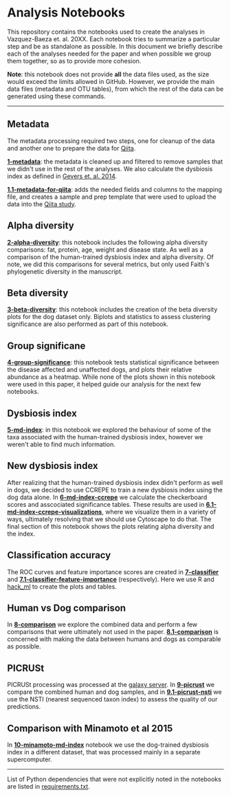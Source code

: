 Analysis Notebooks
==================

This repository contains the notebooks used to create the analyses in
Vazquez-Baeza et. al. 20XX. Each notebook tries to summarize a particular step
and be as standalone as possible. In this document we briefly describe each of
the analyses needed for the paper and when possible we group them together, so
as to provide more cohesion.

**Note**: this notebook does not provide **all** the data files used, as the
size would exceed the limits allowed in GitHub. However, we provide the
main data files (metadata and OTU tables), from which the rest of the data
can be generated using these commands.

-----------------------

## Metadata

The metadata processing required two steps, one for cleanup of the data and
another one to prepare the data for [Qiita](https://qiita.microbio.me).

[**1-metadata**](notebooks/1-metadata.ipynb): the metadata is cleaned up and
filtered to remove samples that we didn't use in the rest of the analyses. We
also calculate the dysbiosis index as defined in [Gevers et. al.
2014](http://www.ncbi.nlm.nih.gov/pubmed/24629344).

[**1.1-metadata-for-qiita**](notebooks/1.1-metadata-for-qiita.ipynb): adds the
needed fields and columns to the mapping file, and creates a sample and prep
template that were used to upload the data into the [Qiita
study](https://qiita.ucsd.edu/study/description/833).


## Alpha diversity

[**2-alpha-diversity**](notebooks/2-alpha-diversity.ipynb): this notebook includes the following alpha diversity
comparisons: fat, protein, age, weight and disease state. As well as a comparison
of the human-trained dysbiosis index and alpha diversity. Of note, we did this
comparisons for several metrics, but only used Faith's phylogenetic diversity
in the manuscript.

## Beta diversity

[**3-beta-diversity**](notebooks/3-beta-diversity.ipynb): this notebook
includes the creation of the beta diversity plots for the dog dataset only.
Biplots and statistics to assess clustering significance are also performed as
part of this notebook.

## Group significane

[**4-group-significance**](notebooks/4-group-significance.ipynb): this notebook
tests statistical significance between the disease affected and unaffected
dogs, and plots their relative abundance as a heatmap. While none of the plots
shown in this notebook were used in this paper, it helped guide our analysis
for the next few notebooks.

## Dysbiosis index

[**5-md-index**](notebooks/5-md-index.ipynb): in this notebook we explored the
behaviour of some of the taxa associated with the human-trained dysbiosis
index, however we weren't able to find much information.

## New dysbiosis index

After realizing that the human-trained dysbiosis index didn't perform as well
in dogs, we decided to use CCREPE to train a new dysbiosis index using the dog
data alone. In [**6-md-index-ccrepe**](notebooks/6-md-index-ccrepe.ipynb) we
calculate the checkerboard scores and asscociated significance tables. These
results are used in
[**6.1-md-index-ccrepe-visualizations**](notebooks/6.1-md-index-ccrepe-visualizations.ipynb),
where we visualize them in a variety of ways, ultimately resolving that we
should use Cytoscape to do that. The final section of this notebook shows the
plots relating alpha diversity and the index.

## Classification accuracy

The ROC curves and feature importance scores are created in
[**7-classifier**](notebooks/7-classifier.ipynb) and
[**7.1-classifier-feature-importance**](notebooks/7.1-classifier-feature-importance.ipynb)
(respectively). Here we use R and [hack_ml](https://github.com/rnaer/hack_ml)
to create the plots and tables.

## Human vs Dog comparison

In [**8-comparison**](notebooks/8-comparison.ipynb) we explore the combined
data and perform a few comparisons that were ultimately not used in the paper.
[**8.1-comparison**](notebooks/8.1-comparison.ipynb) is concerned with making
the data between humans and dogs as comparable as possible.

## PICRUSt

PICRUSt processing was processed at the [galaxy
server](https://huttenhower.sph.harvard.edu/galaxy/). In
[**9-picrust**](notebooks/9-picrust.ipynb) we compare the combined human and
dog samples, and in [**9.1-picrust-nsti**](notebooks/9.1-picrust-nsti.ipynb) we
use the NSTI (nearest sequenced taxon index) to assess the quality of our
predictions.

## Comparison with Minamoto et al 2015

In [**10-minamoto-md-index**](notebooks/10-minamoto-md-index.ipynb) notebook we
use the dog-trained dysbiosis index in a different dataset, that was processed
mainly in a separate supercomputer.

---------------------

List of Python dependencies that were not explicitly noted in the notebooks are
listed in [requirements.txt](requirements.txt).
